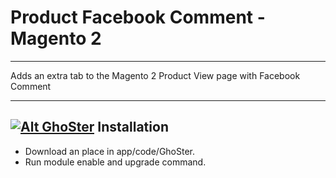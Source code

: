 
# Product Facebook Comment - Magento 2

---

Adds an extra tab to the Magento 2 Product View page with Facebook Comment 

---
## [![Alt GhoSter](http://thinghost.info/wp-content/uploads/2015/12/ghoster.png "thinghost.info")](http://thinghost.info) Installation


- Download an place in app/code/GhoSter.
- Run module enable and upgrade command.

